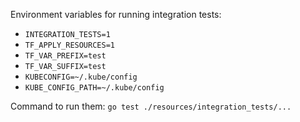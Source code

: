 Environment variables for running integration tests:

* `INTEGRATION_TESTS=1`
* `TF_APPLY_RESOURCES=1`
* `TF_VAR_PREFIX=test`
* `TF_VAR_SUFFIX=test`
* `KUBECONFIG=~/.kube/config`
* `KUBE_CONFIG_PATH=~/.kube/config`

Command to run them:
`go test ./resources/integration_tests/...`

